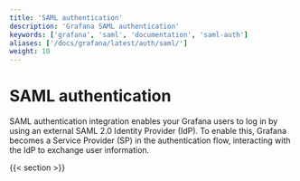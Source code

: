 ```yaml
---
title: 'SAML authentication'
description: 'Grafana SAML authentication'
keywords: ['grafana', 'saml', 'documentation', 'saml-auth']
aliases: ['/docs/grafana/latest/auth/saml/']
weight: 10
---
```


# SAML authentication

SAML authentication integration enables your Grafana users to log in by using an external SAML 2.0 Identity Provider (IdP). To enable this, Grafana becomes a Service Provider (SP) in the authentication flow, interacting with the IdP to exchange user information.

{{< section >}}
